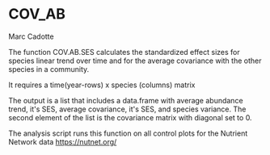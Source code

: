 # COV_AB
Marc Cadotte

The function COV.AB.SES calculates the standardized effect sizes for species linear trend over time and for the average covariance with the other species in a community.

It requires a time(year-rows) x species (columns) matrix 

The output is a list that includes a data.frame with average abundance trend, it's SES, average covariance, it's SES, and species variance. The second element of the list is the covariance matrix with diagonal set to 0.

The analysis script runs this function on all control plots for the Nutrient Network data https://nutnet.org/


